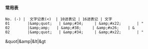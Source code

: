 #### 常用表
```table
No. (-) |  文字记表(<)  | 10进表记 | 16进表记 | 文字
01        |&amp;quot;   | &amp;#34;     | &amp;#x22;	   | "
02        |&amp;amp;   | &amp;#38;     | &amp;#x26;	   | &
02        |&amp;quot;   | &amp;#34;     | &amp;#x22;	   | "
```
&quot|&amp|&lt|&gt